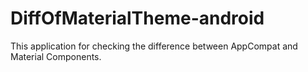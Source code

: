 # DiffOfMaterialTheme-android  

This application for checking the difference between AppCompat and Material Components.

